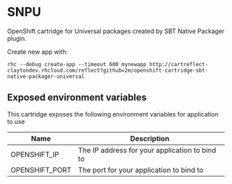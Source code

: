 SNPU
====

OpenShift cartridge for Universal packages created by SBT Native Packager plugin.

Create new app with:

    rhc --debug create-app --timeout 600 mynewapp http://cartreflect-claytondev.rhcloud.com/reflect?github=2m/openshift-cartridge-sbt-native-packager-universal

Exposed environment variables
-----------------------------

This cartridge exposes the following environment variables for application to use

|Name                           |Description                                    |
|-------------------------------|-----------------------------------------------|
|OPENSHIFT_IP                   |The IP address for your application to bind to |
|OPENSHIFT_PORT                 |The port for your application to bind to       |
